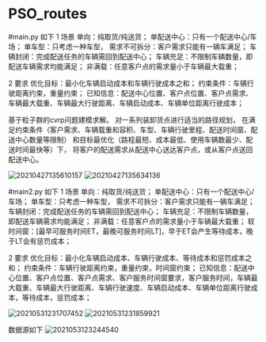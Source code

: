 # PSO_routes

#main.py  如下
1 场景
单向：纯取货/纯送货；
单配送中心：只有一个配送中心/车场；
单车型：只考虑一种车型，
需求不可拆分：客户需求只能有一辆车满足；
车辆封闭：完成配送任务的车辆需回到配送中心；
车辆充足：不限制车辆数量，即配送车辆需求均能满足；
非满载：任意客户点的需求量小于车辆最大载重；

2 要求
优化目标：最小化车辆启动成本和车辆行驶成本之和；
约束条件：车辆行驶距离约束，重量约束；
已知信息：配送中心位置、客户点位置、客户点需求、车辆最大载重、车辆最大行驶距离、车辆启动成本、车辆单位距离行驶成本；

基于粒子群的cvrp问题建模求解。
对一系列装卸货点进行适当的路径规划，
在满足约束条件（客户需求、车辆载重和容积、车型、车辆行驶里程、配送时间窗、配送中心数量等限制）
和目标最优化（路程最短、成本最低、使用车辆数最少、配送时间最快等）下，
将客户的配送需求从配送中心送达客户点，或从客户点送回配送中心。

![20210427135610157](https://user-images.githubusercontent.com/112362703/190364734-c918e35d-383d-4163-85b6-24d1d7e55bfa.jpg)
![20210427135634136](https://user-images.githubusercontent.com/112362703/190364754-d584f907-510f-4a6f-8e17-074e8faa495f.jpg)



#main2.py  如下
1 场景
单向：纯取货/纯送货；
单配送中心：只有一个配送中心/车场；
单车型：只考虑一种车型，
需求不可拆分：客户需求只能有一辆车满足；
车辆封闭：完成配送任务的车辆需回到配送中心；
车辆充足：不限制车辆数量，即配送车辆需求均能满足；
非满载：任意客户点的需求量小于车辆最大载重；
软时间窗：[最早可服务时间ET，最晚可服务时间LT]，早于ET会产生等待成本，晚于LT会有惩罚成本；

2 要求
优化目标：最小化车辆启动成本、车辆行驶成本、等待成本和惩罚成本之和；
约束条件：车辆行驶距离约束，重量约束，时间窗约束；
已知信息：配送中心位置、客户点位置、客户点需求、客户服务时间窗要求，客户服务时间，车辆最大载重、车辆最大行驶距离、车辆行驶速度、车辆启动成本、车辆单位距离行驶成本，等待成本，惩罚成本；

![20210531231707452](https://user-images.githubusercontent.com/112362703/190573756-394517c1-1c0a-4fae-83ab-7dc2e6fb43e4.jpg)
![20210531231859921](https://user-images.githubusercontent.com/112362703/190573778-0c1f10e3-ba61-4dd5-89c3-937b33ffbb02.jpg)

数据源如下
![2021053123244540 ](https://user-images.githubusercontent.com/112362703/190574258-e06e9546-d3a6-44dd-932f-9fb9cdc032d6.jpg)

